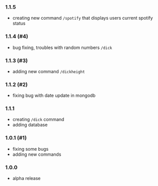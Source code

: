 ### 1.1.5
- creating new command ```/spotify``` that displays users current spotify status

### 1.1.4 (#4)
- bug fixing, troubles with random numbers ```/dick```

### 1.1.3 (#3)
- adding new command ```/dickheight```

### 1.1.2 (#2)
- fixing bug with date update in mongodb

### 1.1.1
- creating ```/dick``` command
- adding database

### 1.0.1 (#1)
- fixing some bugs
- adding new commands

### 1.0.0
- alpha release
